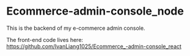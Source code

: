 # Ecommerce-admin-console_node

This is the backend of my e-commerce admin console.

The front-end code lives here: https://github.com/IvanLiang1025/Ecommerce_-admin-console_react
